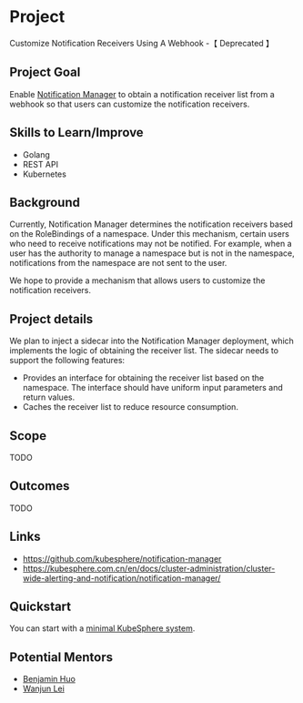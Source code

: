# Project

Customize Notification Receivers Using A Webhook -【 Deprecated 】

## Project Goal

Enable [Notification Manager](https://github.com/kubesphere/notification-manager) to obtain a notification receiver list from a webhook so that users can customize the notification receivers.

## Skills to Learn/Improve

* Golang
* REST API
* Kubernetes

## Background

Currently, Notification Manager determines the notification receivers based on the RoleBindings of a namespace. Under this mechanism, certain users who need to receive notifications may not be notified. For example, when a user has the authority to manage a namespace but is not in the namespace, notifications from the namespace are not sent to the user.

We hope to provide a mechanism that allows users to customize the notification receivers.

## Project details

We plan to inject a sidecar into the Notification Manager deployment, which implements the logic of obtaining the receiver list. The sidecar needs to support the following features:

* Provides an interface for obtaining the receiver list based on the namespace. The interface should have uniform input parameters and return values.
* Caches the receiver list to reduce resource consumption.

## Scope

TODO

## Outcomes

TODO

## Links

* https://github.com/kubesphere/notification-manager
* https://kubesphere.com.cn/en/docs/cluster-administration/cluster-wide-alerting-and-notification/notification-manager/

## Quickstart

You can start with a [minimal KubeSphere system](https://kubesphere.io/docs/quick-start/minimal-kubesphere-on-k8s/). 

## Potential Mentors

* [Benjamin Huo](https://github.com/benjaminhuo)
* [Wanjun Lei](https://github.com/wanjunlei)
